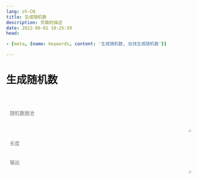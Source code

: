 ```yaml
---
lang: zh-CN   
title: 生成随机数  
description: 页面的描述  
date: 2022-06-01 10:25:59  
head:

- [meta, {name: keywords, content: '生成随机数, 在线生成随机数'}]

---
```


# 生成随机数

<br>
<br>
<label style="display: flex;">
   <textarea class="random-textarea" placeholder="随机数据池" ref="pool" v-model="pool"></textarea>
</label>
<br>
<label>
   <input type="number" v-model="valueLength" class="random-input" placeholder="长度"  @input="valueLengthInput"/>
</label>
<br><br>
<label style="display: flex;">
   <textarea type="text" v-model="result" class="random-textarea" placeholder="输出" style="min-height: 44px;max-height: 200px;"></textarea>
</label>
<br><br>
<div>
    <M-Button @click="generate()" text="生成" type="primary"></M-Button>
    &nbsp;&nbsp; 
    <M-Button @click="reset()" text="重置"></M-Button>
</div>

<script>

export default {
  name: 'Random',
  data(){
    return {
        valueLength: 8,
        cachePool: "0123456789\nabcdefghijklmnopqrstuvwxyz\nABCDEFGHIJKLMNOPQRSTUVWXYZ\n",
        pool: null,
        result: "",
    };
  },
  methods: {
        valueLengthInput(){
           if(this.valueLength > 200){
              this.valueLength = 200;
           }
        },
        generate() {
            let arrayPool = this.pool.replaceAll(" ","").replaceAll("\n","").split("");
            let str = "";
            for (let i = 0; i < this.valueLength; i++) {
                str+= arrayPool[Math.round(Math.random() * (arrayPool.length - 1))];
            }
            this.result = str;
        },
        reset() {
            this.valueLength = 8;
            this.pool = this.cachePool;
        }
  },
  mounted() {
     this.pool = this.cachePool;
     this.generate();
  },
}
</script>

<style scoped>
.random-input{
    transition: background-color var(--t-color), border-color var(--t-color);
    border-radius: 5px;
    height: 28px;
    color: var(--c-text);
    border: 1px solid var(--c-border);
    outline: none;
    background-color: var(--c-bg);
    padding-left : 0.75em;
}
.random-textarea{
    /*overflow: hidden;*/
    overflow-wrap: break-word; 
    max-height: 400px;
    min-height: 72px;
    resize: vertical;
    width: 100%;
    max-width: 100%;
    border-radius: 5px;
    outline: none;
    background-color: var(--c-bg);
    transition: background-color var(--t-color),border-color var(--t-color);
    color: var(--c-text);
    padding: 0.75em;
    border: 1px solid var(--c-border);
}
</style>

<Comment></Comment>
